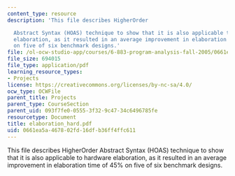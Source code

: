 ```yaml
---
content_type: resource
description: 'This file describes HigherOrder

  Abstract Syntax (HOAS) technique to show that it is also applicable to hardware
  elaboration, as it resulted in an average improvement in elaboration time of 45%
  on five of six benchmark designs.'
file: /ol-ocw-studio-app/courses/6-883-program-analysis-fall-2005/0661ea5a467802fd16dfb36ff4ffc611_elaboration_hard.pdf
file_size: 694015
file_type: application/pdf
learning_resource_types:
- Projects
license: https://creativecommons.org/licenses/by-nc-sa/4.0/
ocw_type: OCWFile
parent_title: Projects
parent_type: CourseSection
parent_uid: 093f7fe0-0555-3f32-9c47-34c6496785fe
resourcetype: Document
title: elaboration_hard.pdf
uid: 0661ea5a-4678-02fd-16df-b36ff4ffc611
---
```

This file describes HigherOrder
Abstract Syntax (HOAS) technique to show that it is also applicable to hardware elaboration, as it resulted in an average improvement in elaboration time of 45% on five of six benchmark designs.